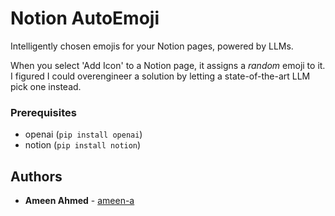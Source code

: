 # Notion AutoEmoji
Intelligently chosen emojis for your Notion pages, powered by LLMs. 

When you select 'Add Icon' to a Notion page, it assigns a _random_ emoji to it. I figured I could overengineer a solution by letting a state-of-the-art LLM pick one instead.


### Prerequisites

- openai (`pip install openai`)
- notion (`pip install notion`)





## Authors

* **Ameen Ahmed** - [ameen-a](https://github.com/ameen-a)

